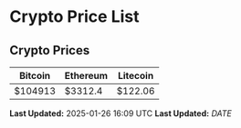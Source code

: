 # Crypto Price List

## Crypto Prices
| Bitcoin | Ethereum | Litecoin |
| ------- | -------- | -------- |
| $104913 | $3312.4 | $122.06 |
**Last Updated:** 2025-01-26 16:09 UTC
**Last Updated:** $DATE$
